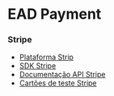 # EAD Payment


### Stripe
- [Plataforma Strip](https://dashboard.stripe.com/login)
- [SDK Stripe](https://stripe.com/docs/libraries)
- [Documentação API Stripe](https://stripe.com/docs/api)
- [Cartões de teste Stripe](https://stripe.com/docs/testing#cards)
